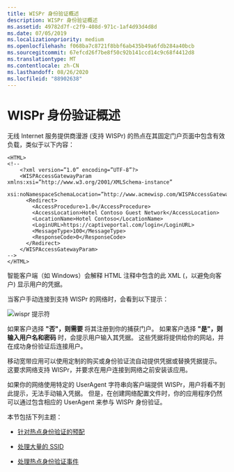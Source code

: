 ```yaml
---
title: WISPr 身份验证概述
description: WISPr 身份验证概述
ms.assetid: 49782d7f-c2f9-408d-971c-1af4d93d4d8d
ms.date: 07/05/2019
ms.localizationpriority: medium
ms.openlocfilehash: f068ba7c8721f8bbf6ab435b49a6fdb284a40bcb
ms.sourcegitcommit: 67efcd26f7be8f50c92b141ccd14c9c68f4412d8
ms.translationtype: MT
ms.contentlocale: zh-CN
ms.lasthandoff: 08/26/2020
ms.locfileid: "88902638"
---
```

# <a name="wispr-authentication-overview"></a>WISPr 身份验证概述

无线 Internet 服务提供商漫游 (支持 WISPr) 的热点在其固定门户页面中包含有效负载，类似于以下内容：

``` syntax
<HTML>
<!--
    <?xml version=”1.0” encoding=”UTF-8”?>
    <WISPAccessGatewayParam xmlns:xsi=”http://www.w3.org/2001/XMLSchema-instance”
      xsi:noNamespaceSchemaLocation=”http://www.acmewisp.com/WISPAccessGatewayParam.xsd”>
      <Redirect>
        <AccessProcedure>1.0</AccessProcedure>
        <AccessLocation>Hotel Contoso Guest Network</AccessLocation>
        <LocationName>Hotel Contoso</LocationName>
        <LoginURL>https://captiveportal.com/login</LoginURL>
        <MessageType>100</MessageType>
        <ResponseCode>0</ResponseCode>
      </Redirect>
    </WISPAccessGatewayParam>
-->
</HTML>
```

智能客户端（如 Windows）会解释 HTML 注释中包含的此 XML (，以避免向客户) 显示用户的凭据。

当客户手动连接到支持 WISPr 的网络时，会看到以下提示：

![wispr 提示符](images/fig1-mb-wispr-auth-prompt.jpg)

如果客户选择 **"否"，则需要** 将其注册到你的捕获门户。 如果客户选择 **"是"，则输入用户名和密码** 时，会提示用户输入其凭据。 这些凭据将提供给你的网站，并在成功身份验证后连接用户。

移动宽带应用可以使用定制的购买或身份验证流自动提供凭据或替换凭据提示。 这要求网络支持 WISPr，并要求在用户连接到网络之前安装该应用。

如果你的网络使用特定的 UserAgent 字符串向客户端提供 WISPr，用户将看不到此提示，无法手动输入凭据。 但是，在创建网络配置文件时，你的应用程序仍然可以通过包含相应的 UserAgent 来参与 WISPr 身份验证。

本节包括下列主题：

- [针对热点身份验证的预配](provisioning-for-hotspot-authentication.md)

- [处理大量的 SSID](handling-large-numbers-of-ssids.md)

- [处理热点身份验证事件](handling-the-hotspot-authentication-event.md)
